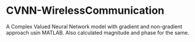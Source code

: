 # CVNN-WirelessCommunication
A Complex Valued Neural Network model with gradient and non-gradient approach usin MATLAB. Also calculated magnitude and phase for the same.
